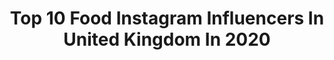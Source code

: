 ---
title: Top 10 Food Instagram Influencers In United Kingdom In 2020
description: >-
  Find top food Instagram influencers in United Kingdom in 2020. Most popular hashtags: #girlswholift #gymmotivation #workout #instadaily.
platform: Instagram
profiles:
  - username: "sc_figure"
    fullname: >-
      Sarah Cowin
    location: "United Kingdom"
    followers: 3407
    engagement: 2831
    commentsToLikes: 0.401740
    id: ckapcimrv3yne0i78op3a32bh
    verified: false
    hashtags: "#mindsetmonday, #selfworth, #lifeisgood, #bodybuilder"
  - username: "semi_fitfoodie"
    fullname: >-
      Amber Smith
    location: "United Kingdom"
    followers: 4960
    engagement: 1957
    commentsToLikes: 0.340029
    id: ckaowa5ne80y70i7804dgjp8s
    verified: false
    hashtags: "#easyrecipes, #discoverunder5k, #fitnessyoutuber, #fitnessblogger"
  - username: "samiya.styles"
    fullname: >-
      • S A M I Y A •
    location: "United Kingdom"
    followers: 15810
    engagement: 770
    commentsToLikes: 0.140428
    id: ck6u2tdzmttul0j71ee09xysh
    verified: false
    hashtags: "#modestymatters, #skingoals, #fentyconcealer, #fbloggeruk"
  - username: "elizatheveganprincess"
    fullname: >-
      Eliza
    location: "United Kingdom"
    followers: 17024
    engagement: 701
    commentsToLikes: 0.168256
    id: ck8sxqjb0iair0j78rkiu1xmf
    verified: false
    hashtags: "#lifestyles, #londonlockdown, #freshfaced, #stayingpositive"
  - username: "galzahavi"
    fullname: >-
      Gal Malka Zehavi-גל מלכה זהבי
    location: "United Kingdom"
    followers: 146265
    engagement: 638
    commentsToLikes: 0.028130
    id: ck5bthenufz4t0i11u6s1xjtn
    verified: false
    hashtags: "#ad, #yoplaittogo, #oreostyle, #mnmsmovies"
  - username: "sarah__fit16"
    fullname: >-
      Sarah
    location: "United Kingdom"
    followers: 2688
    engagement: 2149
    commentsToLikes: 0.266695
    id: ckaowraima3hs0i78wxv6g767
    verified: false
    hashtags: "#worldmentalhealthweek"
  - username: "leylee_11"
    fullname: >-
      LEYLA SCH 🦋
    location: "United Kingdom"
    followers: 9452
    engagement: 1118
    commentsToLikes: 0.140299
    id: ck9weq5lglf540j78skb5ycuz
    verified: false
    hashtags: "#inkedmodel, #tattooedbabes, #kyliejennermakeup, #makeupaddict"
  - username: "tzvikaamit25"
    fullname: >-
      Tzvika Amit
    location: "United Kingdom"
    followers: 346555
    engagement: 651
    commentsToLikes: 0.021025
    id: ckap5d7hob5dh0i78kvt1emkx
    verified: false
    hashtags: "#seemyathens, #londonphoto, #academyofathens, #manfeetfetish"
  - username: "leahgracefitness"
    fullname: >-
      Leah Grace | Fitness & Food
    location: "United Kingdom"
    followers: 94346
    engagement: 429
    commentsToLikes: 0.081773
    id: ck8t21z5cxxd80j786z7q5dpk
    verified: false
    hashtags: "#weightlifting, #mentalhealth, #fitnessfun, #gymfashion"
  - username: "azamjaafri"
    fullname: >-
      Azam Jaafri
    location: "United Kingdom"
    followers: 14907
    engagement: 815
    commentsToLikes: 0.130998
    id: ck9wdnz94ggjv0j7893z32j4h
    verified: false
    hashtags: "#personaldevelopment, #2015, #mindsetiseverything, #lifehacks"
---